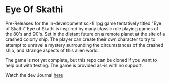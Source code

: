 # Eye Of Skathi
Pre-Releases for the in-development sci-fi rpg game tentatively titled "Eye of Skathi"
Eye of Skathi is inspired by many classic role playing games of the 80's and 90's.
Set in the distant future on a remote planet at the site of a crashed colony ship.
The player can create their own character to try to attempt to unravel a mystery surrounding the circumstances of the crashed ship, and strange aspects of this alien world.

The game is not yet complete, but this repo can be cloned if you want to help out with testing.
The game is provided as-is with no support.  

Watch the dev Journal [here](https://www.youtube.com/playlist?list=PLMSfp83ifZRwCqagJEDqj2mb9Y4vxfdOA)

